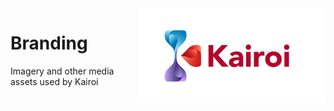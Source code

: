 <img src="https://github.com/KairoiAI/Branding/blob/main/Logo/Kairoi_Logo_Small.png?raw=true" alt="Kairoi logo" align="right">

# Branding
Imagery and other media assets used by Kairoi
